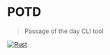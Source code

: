# POTD

>Passage of the day CLI tool

[![Rust](https://github.com/philipbroadway/potd/actions/workflows/rust.yml/badge.svg)](https://github.com/philipbroadway/potd/actions/workflows/rust.yml)

